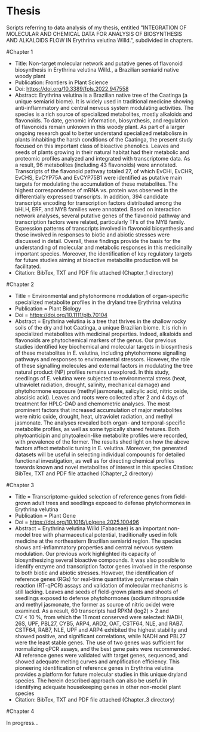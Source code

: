 # Thesis

Scripts referring to data analysis of my thesis, entitled "INTEGRATION OF MOLECULAR AND CHEMICAL DATA FOR ANALYSIS OF BIOSYNTHESIS AND ALKALOIDS FLOW IN Erythrina velutina Willd.", subdivided in chapters.

#Chapter 1 

- Title: Non-target molecular network and putative genes of flavonoid biosynthesis in Erythrina velutina Willd., a Brazilian semiarid native woody plant
- Publication: Frontiers in Plant Science
- Doi: https://doi.org/10.3389/fpls.2022.947558
- Abstract: Erythrina velutina is a Brazilian native tree of the Caatinga (a unique semiarid biome). It is widely used in traditional medicine showing anti-inflammatory and central nervous system modulating activities. The species is a rich source of specialized metabolites, mostly alkaloids and flavonoids. To date, genomic information, biosynthesis, and regulation of flavonoids remain unknown in this woody plant. As part of a larger ongoing research goal to better understand specialized metabolism in plants inhabiting the harsh conditions of the Caatinga, the present study focused on this important class of bioactive phenolics. Leaves and seeds of plants growing in their natural habitat had their metabolic and proteomic profiles analyzed and integrated with transcriptome data. As a result, 96 metabolites (including 43 flavonoids) were annotated. Transcripts of the flavonoid pathway totaled 27, of which EvCHI, EvCHR, EvCHS, EvCYP75A and EvCYP75B1 were identified as putative main targets for modulating the accumulation of these metabolites. The highest correspondence of mRNA vs. protein was observed in the differentially expressed transcripts. In addition, 394 candidate transcripts encoding for transcription factors distributed among the bHLH, ERF, and MYB families were annotated. Based on interaction network analyses, several putative genes of the flavonoid pathway and transcription factors were related, particularly TFs of the MYB family. Expression patterns of transcripts involved in flavonoid biosynthesis and those involved in responses to biotic and abiotic stresses were discussed in detail. Overall, these findings provide the basis for the understanding of molecular and metabolic responses in this medicinally important species. Moreover, the identification of key regulatory targets for future studies aiming at bioactive metabolite production will be facilitated.
- Citation: BibTex, TXT and PDF file attached (Chapter_1 directory)

#Chapter 2

- Title = Environmental and phytohormone modulation of organ-specific specialized metabolite profiles in the dryland tree Erythrina velutina
- Publication = Plant Biology
- Doi = https://doi.org/10.1111/plb.70104
- Abstract = Erythrina velutina is a tree that thrives in the shallow rocky soils of the dry and hot Caatinga, a unique Brazilian biome. It is rich in specialized metabolites with medicinal properties. Indeed, alkaloids and flavonoids are phytochemical markers of the genus. Our previous studies identified key biochemical and molecular targets in biosynthesis of these metabolites in E. velutina, including phytohormone signalling pathways and responses to environmental stressors. However, the role of these signalling molecules and external factors in modulating the tree natural product (NP) profiles remains unexplored. In this study, seedlings of E. velutina were subjected to environmental stress (heat, ultraviolet radiation, drought, salinity, mechanical damage) and phytohormone exposure (methyl jasmonate, salicylic acid, nitric oxide, abscisic acid). Leaves and roots were collected after 2 and 4 days of treatment for HPLC-DAD and chemometric analyses. The most prominent factors that increased accumulation of major metabolites were nitric oxide, drought, heat, ultraviolet radiation, and methyl jasmonate. The analyses revealed both organ- and temporal-specific metabolite profiles, as well as some typically shared features. Both phytoanticipin and phytoalexin-like metabolite profiles were recorded, with prevalence of the former. The results shed light on how the above factors affect metabolic tuning in E. velutina. Moreover, the generated datasets will be useful in selecting individual compounds for detailed functional investigation, as well as for directing chemical profiles towards known and novel metabolites of interest in this species
Citation: BibTex, TXT and PDF file attached (Chapter_2 directory)

#Chapter 3

- Title = Transcriptome-guided selection of reference genes from field-grown adult trees and seedlings exposed to defense phytohormones in Erythrina velutina
- Publication = Plant Gene
- Doi = https://doi.org/10.1016/j.plgene.2025.100496
- Abstract = Erythrina velutina Willd (Fabaceae) is an important non-model tree with pharmaceutical potential, traditionally used in folk medicine at the northeastern Brazilian semiarid region. The species shows anti-inflammatory properties and central nervous system modulation. Our previous work highlighted its capacity of biosynthesizing several bioactive compounds. It was also possible to identify enzyme and transcription factor genes involved in the response to both biotic and abiotic stresses. However, the identification of reference genes (RGs) for real-time quantitative polymerase chain reaction (RT-qPCR) assays and validation of molecular mechanisms is still lacking. Leaves and seeds of field-grown plants and shoots of seedlings exposed to defense phytohormones (sodium nitroprusside and methyl jasmonate, the former as source of nitric oxide) were examined. As a result, 60 transcripts had RPKM (log2) > 2 and CV < 10 %, from which the 11 most conserved were selected: NADH, 26S, UPF, PBL27, CYB5, ARP4, ARD2, OAT, CSTF64, NLE, and RAB7. CSTF64, RAB7, NLE, UPF and ARP4 exhibited the highest stability and showed positive, and significant correlations, while NADH and PBL27 were the least stable genes. The use of two genes was sufficient for normalizing qPCR assays, and the best gene pairs were recommended. All reference genes were validated with target genes, sequenced, and showed adequate melting curves and amplification efficiency. This pioneering identification of reference genes in Erythrina velutina provides a platform for future molecular studies in this unique dryland species. The herein described approach can also be useful in identifying adequate housekeeping genes in other non-model plant species
- Citation: BibTex, TXT and PDF file attached (Chapter_3 directory)

#Chapter 4

In progress...
